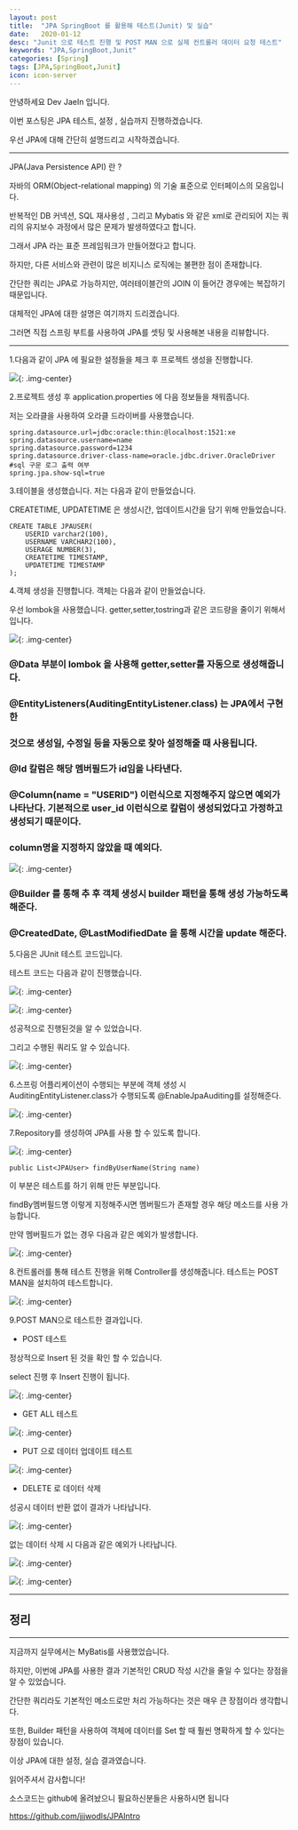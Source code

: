 ```yaml
---
layout: post
title:  "JPA SpringBoot 를 활용해 테스트(Junit) 및 실습"
date:   2020-01-12
desc: "Junit 으로 테스트 진행 및 POST MAN 으로 실제 컨트롤러 데이터 요청 테스트"
keywords: "JPA,SpringBoot,Junit"
categories: [Spring]
tags: [JPA,SpringBoot,Junit]
icon: icon-server
---
```


안녕하세요 Dev JaeIn 입니다.

이번 포스팅은 JPA 테스트, 설정 , 실습까지 진행하겠습니다.

우선 JPA에 대해 간단히 설명드리고 시작하겠습니다.

***

JPA(Java Persistence API) 란 ? 

자바의 ORM(Object-relational mapping) 의 기술 표준으로 인터페이스의 모음입니다.

반복적인 DB 커넥션, SQL 재사용성 , 그리고 Mybatis 와 같은 xml로 관리되어 지는 쿼리의 유지보수 과정에서 많은 문제가 발생하였다고 합니다.

그래서 JPA 라는 표준 프레임워크가 만들어졌다고 합니다.  

하지만, 다른 서비스와 관련이 많은 비지니스 로직에는 불편한 점이 존재합니다. 

간단한 쿼리는 JPA로 가능하지만, 여러테이블간의 JOIN 이 들어간 경우에는 복잡하기 때문입니다.

대체적인 JPA에 대한 설명은 여기까지 드리겠습니다. 

그러면 직접 스프링 부트를 사용하여 JPA를 셋팅 및 사용해본 내용을 리뷰합니다.


***

1.다음과 같이 JPA 에 필요한 설정들을 체크 후 프로젝트 생성을 진행합니다.

![](/assets/img/blog/2020-01-12-JPA-about/2020-01-12-22-20-41.png){: .img-center}

2.프로젝트 생성 후 application.properties 에 다음 정보들을 채워줍니다.

저는 오라클을 사용하여 오라클 드라이버를 사용했습니다.

```
spring.datasource.url=jdbc:oracle:thin:@localhost:1521:xe
spring.datasource.username=name
spring.datasource.password=1234
spring.datasource.driver-class-name=oracle.jdbc.driver.OracleDriver
#sql 구문 로그 출력 여부
spring.jpa.show-sql=true
```

3.테이블을 생성했습니다. 저는 다음과 같이 만들었습니다.

CREATETIME, UPDATETIME 은 생성시간, 업데이트시간을 담기 위해 만들었습니다.

```
CREATE TABLE JPAUSER(
	USERID varchar2(100),
	USERNAME VARCHAR2(100),
	USERAGE NUMBER(3),
	CREATETIME TIMESTAMP,
	UPDATETIME TIMESTAMP
);
```

4.객체 생성을 진행합니다. 객체는 다음과 같이 만들었습니다.

우선 lombok을 사용했습니다. getter,setter,tostring과 같은 코드량을 줄이기 위해서 입니다.
 
![](/assets/img/blog/2020-01-12-JPA-about/2020-01-12-22-26-26.png){: .img-center}

### @Data 부분이 lombok 을 사용해 getter,setter를 자동으로 생성해줍니다.

### @EntityListeners(AuditingEntityListener.class) 는 JPA에서 구현한 
### 것으로 생성일, 수정일 등을 자동으로 찾아 설정해줄 때 사용됩니다.

### @Id 칼럼은 해당 멤버필드가 id임을 나타낸다.

### @Column(name = "USERID") 이런식으로 지정해주지 않으면 예외가 나타난다. 기본적으로 user_id 이런식으로 칼럼이 생성되었다고 가정하고 생성되기 때문이다. 

### column명을 지정하지 않았을 때 예외다.

![](/assets/img/blog/2020-01-12-JPA-about/2020-01-12-22-42-22.png){: .img-center}

### @Builder 를 통해 추 후 객체 생성시 builder 패턴을 통해 생성 가능하도록 해준다.

### @CreatedDate, @LastModifiedDate 을 통해 시간을 update 해준다.

5.다음은 JUnit 테스트 코드입니다.

테스트 코드는 다음과 같이 진행했습니다.

![](/assets/img/blog/2020-01-12-JPA-about/2020-01-12-23-11-13.png){: .img-center}

![](/assets/img/blog/2020-01-12-JPA-about/2020-01-12-23-12-53.png){: .img-center}

성공적으로 진행된것을 알 수 있었습니다. 

그리고 수행된 쿼리도 알 수 있습니다.

![](/assets/img/blog/2020-01-12-JPA-about/2020-01-12-23-13-43.png){: .img-center}

6.스프링 어플리케이션이 수행되는 부분에 객체 생성 시 AuditingEntityListener.class가 수행되도록 @EnableJpaAuditing를 설정해준다.

![](/assets/img/blog/2020-01-12-JPA-about/2020-01-12-23-18-10.png){: .img-center}

7.Repository를 생성하여 JPA를 사용 할 수 있도록 합니다.

![](/assets/img/blog/2020-01-12-JPA-about/2020-01-12-23-27-13.png){: .img-center}

```
public List<JPAUser> findByUserName(String name)
```

이 부분은 테스트를 하기 위해 만든 부분입니다.

findBy멤버필드명 이렇게 지정해주시면 멤버필드가 존재할 경우 해당 메소드를 사용 가능합니다.

만약 멤버필드가 없는 경우 다음과 같은 예외가 발생합니다.

![](/assets/img/blog/2020-01-12-JPA-about/2020-01-12-23-47-56.png){: .img-center}

8.컨트롤러를 통해 테스트 진행을 위해 Controller를 생성해줍니다.
테스트는 POST MAN을 설치하여 테스트합니다.

![](/assets/img/blog/2020-01-12-JPA-about/2020-01-12-23-31-33.png){: .img-center}

9.POST MAN으로 테스트한 결과입니다.

- POST 테스트

정상적으로 Insert 된 것을 확인 할 수 있습니다.

select 진행 후 Insert 진행이 됩니다.

![](/assets/img/blog/2020-01-12-JPA-about/2020-01-12-23-40-09.png){: .img-center}

- GET ALL 테스트

![](/assets/img/blog/2020-01-12-JPA-about/2020-01-12-23-42-13.png){: .img-center}

- PUT 으로 데이터 업데이트 테스트

![](/assets/img/blog/2020-01-12-JPA-about/2020-01-12-23-46-38.png){: .img-center}

- DELETE 로 데이터 삭제

성공시 데이터 반환 없이 결과가 나타납니다.

![](/assets/img/blog/2020-01-12-JPA-about/2020-01-12-23-49-04.png){: .img-center}

없는 데이터 삭제 시 다음과 같은 예외가 나타납니다.

![](/assets/img/blog/2020-01-12-JPA-about/2020-01-12-23-49-34.png){: .img-center}

![](/assets/img/blog/2020-01-12-JPA-about/2020-01-12-23-49-41.png){: .img-center}


***

## 정리

***

지금까지 실무에서는 MyBatis를 사용했었습니다.

하지만, 이번에 JPA를 사용한 결과 기본적인 CRUD 작성 시간을 줄일 수 있다는 장점을 알 수 있었습니다.

간단한 쿼리라도 기본적인 메소드로만 처리 가능하다는 것은 매우 큰 장점이라 생각합니다.

또한, Builder 패턴을 사용하여 객체에 데이터를 Set 할 때 훨씬 명확하게 할 수 있다는 장점이 있습니다.

이상 JPA에 대한 설정, 실습 결과였습니다. 

읽어주셔서 감사합니다!

소스코드는 github에 올려놨으니 필요하신분들은 사용하시면 됩니다

<https://github.com/jjjwodls/JPAIntro>





